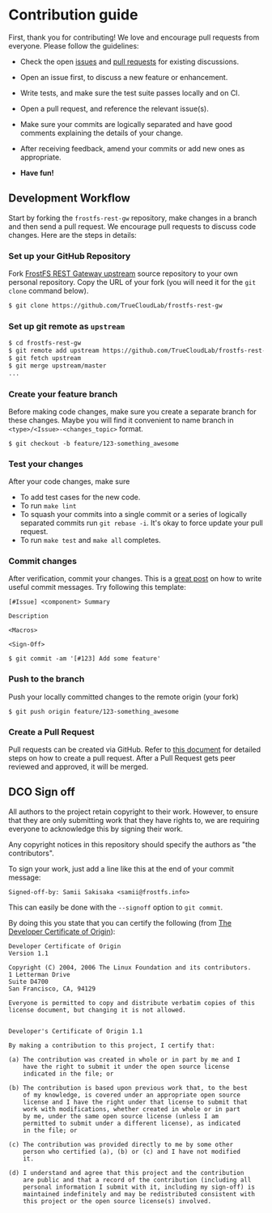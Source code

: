 # Contribution guide

First, thank you for contributing! We love and encourage pull requests from
everyone. Please follow the guidelines:

- Check the open [issues](https://github.com/TrueCloudLab/frostfs-rest-gw/issues) and
  [pull requests](https://github.com/TrueCloudLab/frostfs-rest-gw/pulls) for existing
  discussions.

- Open an issue first, to discuss a new feature or enhancement.

- Write tests, and make sure the test suite passes locally and on CI.

- Open a pull request, and reference the relevant issue(s).

- Make sure your commits are logically separated and have good comments
  explaining the details of your change.

- After receiving feedback, amend your commits or add new ones as
  appropriate.

- **Have fun!**

## Development Workflow

Start by forking the `frostfs-rest-gw` repository, make changes in a branch and then
send a pull request. We encourage pull requests to discuss code changes. Here
are the steps in details:

### Set up your GitHub Repository
Fork [FrostFS REST Gateway upstream](https://github.com/TrueCloudLab/frostfs-rest-gw/fork) source
repository to your own personal repository. Copy the URL of your fork (you will
need it for the `git clone` command below).

```sh
$ git clone https://github.com/TrueCloudLab/frostfs-rest-gw
```

### Set up git remote as ``upstream``
```sh
$ cd frostfs-rest-gw
$ git remote add upstream https://github.com/TrueCloudLab/frostfs-rest-gw
$ git fetch upstream
$ git merge upstream/master
...
```

### Create your feature branch
Before making code changes, make sure you create a separate branch for these
changes. Maybe you will find it convenient to name branch in
`<type>/<Issue>-<changes_topic>` format.

```
$ git checkout -b feature/123-something_awesome
```

### Test your changes
After your code changes, make sure

- To add test cases for the new code.
- To run `make lint`
- To squash your commits into a single commit or a series of logically separated
  commits run `git rebase -i`. It's okay to force update your pull request.
- To run `make test` and `make all` completes.

### Commit changes
After verification, commit your changes. This is a [great
post](https://chris.beams.io/posts/git-commit/) on how to write useful commit
messages. Try following this template:

```
[#Issue] <component> Summary

Description

<Macros>

<Sign-Off>
```

```
$ git commit -am '[#123] Add some feature'
```

### Push to the branch
Push your locally committed changes to the remote origin (your fork)
```
$ git push origin feature/123-something_awesome
```

### Create a Pull Request
Pull requests can be created via GitHub. Refer to [this
document](https://help.github.com/articles/creating-a-pull-request/) for
detailed steps on how to create a pull request. After a Pull Request gets peer
reviewed and approved, it will be merged.

## DCO Sign off

All authors to the project retain copyright to their work. However, to ensure
that they are only submitting work that they have rights to, we are requiring
everyone to acknowledge this by signing their work.

Any copyright notices in this repository should specify the authors as "the
contributors".

To sign your work, just add a line like this at the end of your commit message:

```
Signed-off-by: Samii Sakisaka <samii@frostfs.info>
```

This can easily be done with the `--signoff` option to `git commit`.

By doing this you state that you can certify the following (from [The Developer
Certificate of Origin](https://developercertificate.org/)):

```
Developer Certificate of Origin
Version 1.1

Copyright (C) 2004, 2006 The Linux Foundation and its contributors.
1 Letterman Drive
Suite D4700
San Francisco, CA, 94129

Everyone is permitted to copy and distribute verbatim copies of this
license document, but changing it is not allowed.


Developer's Certificate of Origin 1.1

By making a contribution to this project, I certify that:

(a) The contribution was created in whole or in part by me and I
    have the right to submit it under the open source license
    indicated in the file; or

(b) The contribution is based upon previous work that, to the best
    of my knowledge, is covered under an appropriate open source
    license and I have the right under that license to submit that
    work with modifications, whether created in whole or in part
    by me, under the same open source license (unless I am
    permitted to submit under a different license), as indicated
    in the file; or

(c) The contribution was provided directly to me by some other
    person who certified (a), (b) or (c) and I have not modified
    it.

(d) I understand and agree that this project and the contribution
    are public and that a record of the contribution (including all
    personal information I submit with it, including my sign-off) is
    maintained indefinitely and may be redistributed consistent with
    this project or the open source license(s) involved.
```
